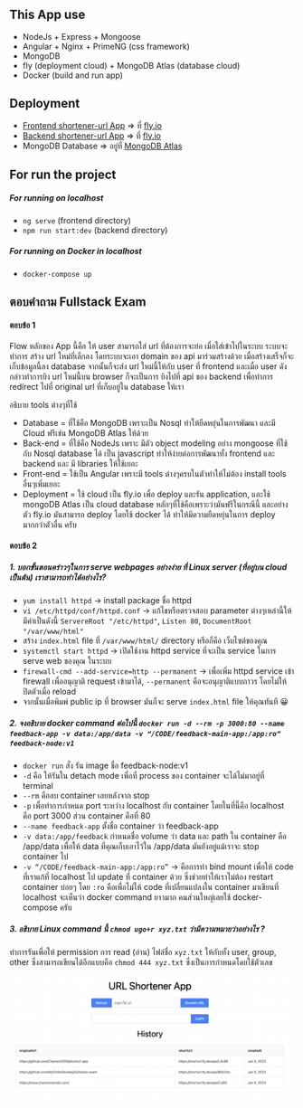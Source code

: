 ## **This App use**
- NodeJs + Express + Mongoose
- Angular + Nginx + PrimeNG (css framework)
- MongoDB
- fly (deployment cloud) + MongoDB Atlas (database cloud)
- Docker (build and run app)

## **Deployment**
- [Frontend shortener-url App](https://shortener-url-app.fly.dev/) => ที่ [fly.io](https://fly.io/)
- [Backend shortener-url App](https://shorturl.fly.dev/) => ที่ [fly.io](https://fly.io/)
- MongoDB Database => อยู่ที่ [MongoDB Atlas](https://www.mongodb.com/cloud/atlas/register)

## **For run the project**

##### For running on localhost
- `ng serve` (frontend directory)
- `npm run start:dev` (backend directory)
##### For running on Docker in localhost
- `docker-compose up`

## **ตอบคำถาม Fullstack Exam**
#### ตอบข้อ 1
Flow หลักของ App นี้คือ ให้ user สามารถใส่ url ที่ต้องการจะย่อ เมื่อใส่เข้าไปในระบบ ระบบจะทำการ สร้าง url ใหม่ที่เล็กลง โดยระบบจะเอา domain ของ api มาร่วมสร้างด้วย เมื่อสร้างเสร็จก็จะเก็บข้อมูลนี้ลง database จากนั้นก็จะส่ง url ใหม่นี้ให้กับ user ที่ frontend และเมื่อ user ดังกล่าวทำการยิง url ใหม่นี้บน browser ก็จะเป็นการ ยิงไปที่ api ของ backend เพื่อทำการ redirect ไปที่ original url ที่เก็บอยู่ใน database ให้เรา

อธิบาย tools ต่างๆที่ใช้
- Database = ที่ใช้คือ MongoDB เพราะเป็น Nosql ทำให้ยืดหยุ่นในการพัฒนา และมี Cloud ฟรีเช่น MongoDB Atlas ให้ด้วย
- Back-end = ที่ใช้คือ NodeJs เพราะ มีตัว object modeling อย่าง mongoose ที่ใช้กับ Nosql database ได้ เป็น javascript ทำให้ง่ายต่อการพัฒนาทั้ง frontend และ backend และ มี libraries ให้ใช้เยอะ
- Front-end = ใช้เป็น Angular เพราะมี tools ต่างๆครบในตัวทำให้ไม่ต้อง install tools อื่นๆเพิ่มเยอะ
- Deployment = ใช้ cloud เป็น fly.io เพื่อ deploy และรัน application, และใช้ mongoDB Atlas เป็น cloud database หลักๆที่ใช้คือเพราะว่ามันฟรีในกรณีนี้ และอย่างตัว fly.io มันสามารถ deploy โดยใช้ docker ได้ ทำให้มีความยืดหยุ่นในการ deploy มากกว่าตัวอื่น ครับ

#### ตอบข้อ 2
##### 1. บอกขั้นตอนคร่าวๆในการ serve webpages อย่างง่าย ที่ Linux server (ที่อยู่บน cloud เป็นต้น) เราสามารถทำได้อย่างไร?
- `yum install httpd` → install package ชื่อ httpd
- `vi /etc/httpd/conf/httpd.conf` → แก้ไขหรือตรวจสอบ parameter ต่างๆเหล่านี้ให้มีค่าเป็นดังนี้ `ServereRoot "/etc/httpd"`, `Listen 80`, `DocumentRoot "/var/www/html"`
- สร้าง `index.html` file ที่ `/var/www/html/` directory หรือก็คือ เว็บไซต์ของคุณ
- `systemctl start httpd` → เปิดใช้งาน httpd service ที่จะเป็น service ในการ serve web ของคุณ ในระบบ
- `firewall-cmd --add-service=http --permanent` → เพื่อเพิ่ม httpd service เข้า firewall เพื่ออนุญาติ request เข้ามาได้, `--permanent` คือจะอนุญาติแบบถาวร โดยไม่ให้ปิดตัวเมื่อ reload
- จากนั้นเมื่อพิมพ์ public ip ที่ browser มันก็จะ serve `index.html` file ให้คุณทันที 😀

##### 2. จงอธิบาย docker command ต่อไปนี้ `docker run -d --rm -p 3000:80 --name feedback-app -v data:/app/data -v “/CODE/feedback-main-app:/app:ro”  feedback-node:v1`
- `docker run` สั่ง รัน image ชื่อ feedback-node:v1
- `-d` คือ ให้รันใน detach mode เพื่อที่ process ของ container จะได้ไม่มาอยู่ที่ terminal
- `--rm` คือลบ container เลยหลังจาก stop
- `-p` เพื่อทำการกำหนด port ระหว่าง localhost กับ container โดยในที่นี้คือ localhost คือ port 3000 ส่วน container คือที่ 80
- `--name feedback-app` ตั้งชื่อ container ว่า feedback-app
- `-v data:/app/feedback` กำหนดชื่อ volume ว่า data และ path ใน container คือ /app/data เพื่อให้ data ที่คุณเก็บเอาไว้ใน  /app/data มันยังอยู่แม้เราจะ stop container ไป
- `-v “/CODE/feedback-main-app:/app:ro”` → คือการทำ bind mount เพื่อให้ code ที่เราแก้ที่ localhost ไป update ที่ container ด้วย ซึ่งช่วยทำให้เราไม่ต้อง restart container บ่อยๆ โดย `:ro` คือเพื่อไม่ให้ code ที่เปลี่ยนแปลงใน container มาเขียนที่ localhost
จะเห็นว่า docker command ยาวมาก คนส่วนใหญ่เลยใช้ docker-compose ครับ

##### 3. อธิบาย Linux command นี้ `chmod ugo+r xyz.txt` ว่ามีความหมายว่าอย่างไร ?
ทำการรันเพื่อให้ permission การ read (อ่าน) ไฟล์ชื่อ `xyz.txt` ให้กับทั้ง user, group, other ซึ่งสามารถเขียนได้อีกแบบคือ `chmod 444 xyz.txt` ซึ่งเป็นการกำหนดโดยใช้ตัวเลข


![URL Shortener App image](./frontend/src/assets/home.png)